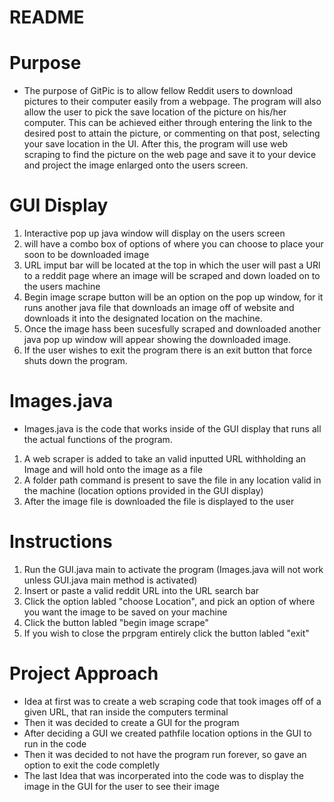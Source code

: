 # README

# Purpose
- The purpose of GitPic is to allow fellow Reddit users to download pictures to their computer easily from a webpage. The program will also allow the user to pick the save location of the picture on his/her computer. This can be achieved either through entering the link to the desired post to attain the picture, or commenting on that post, selecting your save location in the UI. After this, the program will use web scraping to find the picture on the web page and save it to your device and project the image enlarged onto the users screen.

# GUI Display
1. Interactive pop up java window will display on the users screen
2. will have a combo box of options of where you can choose to place your soon to be downloaded image
3. URL imput bar will be located at the top in which the user will past a URl to a reddit page where an image will be scraped and down loaded on to the users machine
4. Begin image scrape button will be an option on the pop up window, for it runs another java file that downloads an image off of website and downloads it into the designated location on the machine.
5. Once the image hass been sucesfully scraped and downloaded another java pop up window will appear showing the downloaded image.
6. If the user wishes to exit the program there is an exit button that force shuts down the program.

# Images.java
- Images.java is the code that works inside of the GUI display that runs all the actual functions of the program.
1. A web scraper is added to take an valid inputted URL withholding an Image and will hold onto the image as a file
2. A folder path command is present to save the file in any location valid in the machine (location options provided in the GUI display)
3. After the image file is downloaded the file is displayed to the user

# Instructions 
1. Run the GUI.java main to activate the program (Images.java will not work unless GUI.java main method is activated)
2. Insert or paste a valid reddit URL into the URL search bar
2. Click the option labled "choose Location", and pick an option of where you want the image to be saved on your machine
3. Click the button labled "begin image scrape"
4. If you wish to close the prpgram entirely click the button labled "exit"

# Project Approach
- Idea at first was to create a web scraping code that took images off of a given URL, that ran inside the computers terminal
- Then it was decided to create a GUI for the program
- After deciding a GUI we created pathfile location options in the GUI to run in the code
- Then it was decided to not have the program run forever, so gave an option to exit the code completly 
- The last Idea that was incorperated into the code was to display the image in the GUI for the user to see their image
